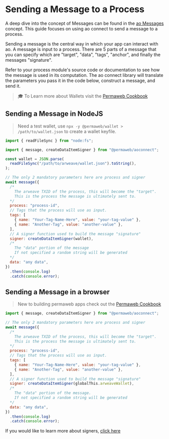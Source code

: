 # Sending a Message to a Process

A deep dive into the concept of Messages can be found in the [ao Messages](../../concepts/messages.md) concept. This guide focuses on using ao connect to send a message to a process.

Sending a message is the central way in which your app can interact with ao. A message is input to a process. There are 5 parts of a message that you can specify which are "target", "data", "tags", "anchor", and finally the messages "signature".

Refer to your process module's source code or documentation to see how the message is used in its computation. The ao connect library will translate the parameters you pass it in the code below, construct a message, and send it.

> 🎓 To Learn more about Wallets visit the [Permaweb Cookbook](https://cookbook.g8way.io/concepts/keyfiles-and-wallets.html)

## Sending a Message in NodeJS

> Need a test wallet, use `npx -y @permaweb/wallet > /path/to/wallet.json` to create a wallet keyfile.

```js
import { readFileSync } from "node:fs";

import { message, createDataItemSigner } from "@permaweb/aoconnect";

const wallet = JSON.parse(
  readFileSync("/path/to/arweave/wallet.json").toString(),
);

// The only 2 mandatory parameters here are process and signer
await message({
  /*
    The arweave TXID of the process, this will become the "target".
    This is the process the message is ultimately sent to.
  */
  process: "process-id",
  // Tags that the process will use as input.
  tags: [
    { name: "Your-Tag-Name-Here", value: "your-tag-value" },
    { name: "Another-Tag", value: "another-value" },
  ],
  // A signer function used to build the message "signature"
  signer: createDataItemSigner(wallet),
  /*
    The "data" portion of the message
    If not specified a random string will be generated
  */
  data: "any data",
})
  .then(console.log)
  .catch(console.error);
```

## Sending a Message in a browser

> New to building permaweb apps check out the [Permaweb Cookbook](https://cookbook.arweave.net)

```js
import { message, createDataItemSigner } from "@permaweb/aoconnect";

// The only 2 mandatory parameters here are process and signer
await message({
  /*
    The arweave TXID of the process, this will become the "target".
    This is the process the message is ultimately sent to.
  */
  process: "process-id",
  // Tags that the process will use as input.
  tags: [
    { name: "Your-Tag-Name-Here", value: "your-tag-value" },
    { name: "Another-Tag", value: "another-value" },
  ],
  // A signer function used to build the message "signature"
  signer: createDataItemSigner(globalThis.arweaveWallet),
  /*
    The "data" portion of the message.
    If not specified a random string will be generated
  */
  data: "any data",
})
  .then(console.log)
  .catch(console.error);
```

If you would like to learn more about signers, [click here](signers)
